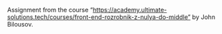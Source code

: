 Assignment from the course “https://academy.ultimate-solutions.tech/courses/front-end-rozrobnik-z-nulya-do-middle” by John Bilousov.
